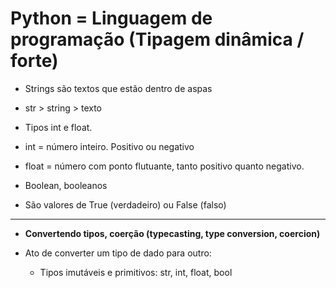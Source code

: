 
# Python = Linguagem de programação (Tipagem dinâmica / forte)

- Strings são textos que estão dentro de aspas

- str > string > texto

- Tipos int e float.

- int = número inteiro. Positivo ou negativo
- float = número com ponto flutuante, tanto positivo quanto negativo.

- Boolean, booleanos

- São valores de True (verdadeiro) ou False (falso)

_________________________________________________________________

- **Convertendo tipos, coerção (typecasting, type conversion, coercion)**

- Ato de converter um tipo de dado para outro:
  
  - Tipos imutáveis e primitivos: str, int, float, bool
